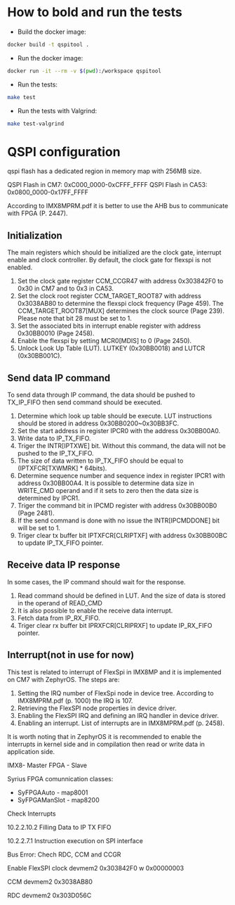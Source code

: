 # How to bold and run the tests 

- Build the docker image:
```bash
docker build -t qspitool .
```
- Run the docker image:
```bash
docker run -it --rm -v $(pwd):/workspace qspitool
```
- Run the tests:
```bash
make test
```
- Run the tests with Valgrind:
```bash
make test-valgrind
```



# QSPI configuration

qspi flash has a dedicated region in memory map with 256MB size.

QSPI Flash in CM7: 0xC000_0000-0xCFFF_FFFF 
QSPI Flash in CA53: 0x0800_0000-0x17FF_FFFF 

According to IMX8MPRM.pdf it is better to use the AHB bus to communicate with FPGA (P. 2447).

## Initialization

The main registers which should be initialized are the clock gate, interrupt enable and clock controller. By default, the clock gate for flexspi is not enabled.
1. Set the clock gate register CCM_CCGR47 with address 0x303842F0 to 0x30 in CM7 and to 0x3 in CA53.
1. Set the clock root register CCM_TARGET_ROOT87 with address 0x3038AB80 to determine the flexspi clock frequency (Page 459). 
    The CCM_TARGET_ROOT87[MUX] determines the clock source (Page 239).
    Please note that bit 28 must be set to 1.
1. Set the associated bits in interrupt enable register with address 0x30BB0010 (Page 2458).
1. Enable the flexspi by setting MCR0[MDIS] to 0 (Page 2450).
1.  Unlock Look Up Table (LUT). LUTKEY (0x30BB0018) and LUTCR (0x30BB001C).

## Send data IP command

To send data through IP command, the data should be pushed to TX_IP_FIFO then send command should be executed.
1. Determine which look up table should be execute. LUT instructions should be stored in address 0x30BB0200~0x30BB3FC. 
1. Set the start address in register IPCR0 with the address 0x30BB00A0.
1. Write data to IP_TX_FIFO.
1. Triger the INTR[IPTXWE] bit. Without this command, the data will not be pushed to the IP_TX_FIFO.
1. The size of data written to IP_TX_FIFO should be equal to (IPTXFCR[TXWMRK] * 64bits).
1. Determine sequence number and sequence index in register IPCR1 with address 0x30BB00A4. It is possible to determine data size in WRITE_CMD operand and if it sets to zero then the data size is determined by IPCR1.
1. Triger the command bit in IPCMD register with address 0x30BB00B0 (Page 2481).
1. If the send command is done with no issue the INTR[IPCMDDONE] bit will be set to 1. 
1. Triger clear tx buffer bit IPTXFCR[CLRIPTXF] with address 0x30BB00BC to update IP_TX_FIFO pointer.

## Receive data IP response

In some cases, the IP command should wait for the response.
1. Read command should be defined in LUT. And the size of data is stored in the operand of READ_CMD
2. It is also possible to enable the receive data interrupt.
3. Fetch data from IP_RX_FIFO.
4. Triger clear rx buffer bit IPRXFCR[CLRIPRXF] to update IP_RX_FIFO pointer.

## Interrupt(not in use for now)

This test is related to interrupt of FlexSpi in IMX8MP and it is implemented on CM7 with ZephyrOS. The steps are:
1. Setting the IRQ number of FlexSpi node in device tree. According to IMX8MPRM.pdf (p. 1000) the IRQ is 107.
1. Retrieving the FlexSPI node properties in device driver.
1. Enabling the FlexSPI IRQ and defining an IRQ handler in device driver.
1. Enabling an interrupt. List of interrupts are in IMX8MPRM.pdf (p. 2458).

It is worth noting that in ZephyrOS it is recommended to enable the interrupts in kernel side and in compilation then read or write data in application side.

IMX8- Master
FPGA - Slave

Syrius FPGA comunnication classes:
 - SyFPGAAuto - map8001
 - SyFPGAManSlot - map8200

Check Interrupts

10.2.2.10.2
Filling Data to IP TX FIFO

10.2.2.7.1
Instruction execution on SPI interface


Bus Error:
    Chech RDC, CCM and CCGR


Enable FlexSPI clock
devmem2 0x303842F0 w 0x00000003 

CCM
devmem2 0x3038AB80

RDC
devmem2 0x303D056C



